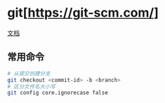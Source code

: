 # git[https://git-scm.com/]

[文档](https://git-scm.com/docs)

## 常用命令

```bash
# 从提交创建分支
git checkout <commit-id> -b <branch>
# 区分文件名大小写
git config core.ignorecase false
```
